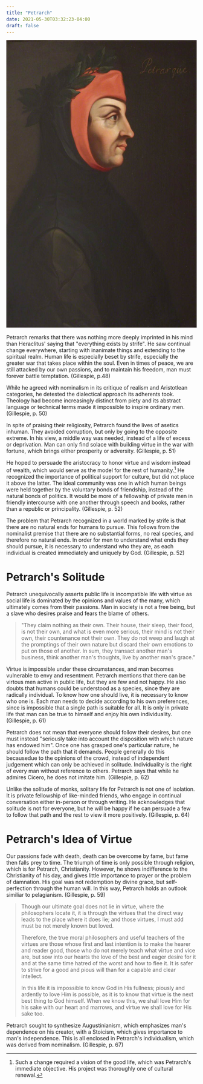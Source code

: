 ```yaml
---
title: "Petrarch"
date: 2021-05-30T03:32:23-04:00
draft: false
---
```


![Portrait of Petrarch, French School](/static/Petrarch,_French_School.jpg)

Petrarch remarks that there was nothing more deeply imprinted in his mind than Heraclitus' saying that "everything exists by strife". He saw continual change everywhere, starting with inanimate things and extending to the spiritual realm. Human life is especially beset by strife, especially the greater war that takes place within the soul. Even in times of peace, we are still attacked by our own passions, and to maintain his freedom, man must forever battle temptation. (Gillespie, p.48)

While he agreed with nominalism in its critique of realism and Aristotlean categories, he detested the dialectical approach its adherents took. Theology had become increasingly distinct from piety and its abstract language or technical terms made it impossible to inspire ordinary men. (Gillespie, p. 50)

In spite of praising their religiosity, Petrarch found the lives of asetics inhuman. They avoided corruption, but only by going to the opposite extreme. In his view, a middle way was needed, instead of a life of excess or deprivation. Man can only find solace with building virtue in the war with fortune, which brings either prosperity or adversity. (Gillespie, p. 51)

He hoped to persuade the aristocracy to honor virtue and wisdom instead of wealth, which would serve as the model for the rest of humanity.[^bignote] He recognized the importance of political support for culture, but did not place it above the latter. The ideal community was one in which human beings were held together by the voluntary bonds of friendship, instead of the natural bonds of politics. It would be more of a fellowship of private men in friendly intercourse with one another through speech and books, rather than a republic or principality. (Gillespie, p. 52)

The problem that Petrarch recognized in a world marked by strife is that there are no natural ends for humans to pursue. This follows from the nominalist premise that there are no substantial forms, no real species, and therefore no natural ends. In order for men to understand what ends they should pursue, it is necessary to understand who they are, as each individual is created immediately and uniquely by God. (Gillespie, p. 52)

# Petrarch's Solitude
Petrarch unequivocally asserts public life is incompatible life with virtue as social life is dominated by the opinions and values of the many, which ultimately comes from their passions. Man in society is not a free being, but a slave who desires praise and fears the blame of others.

> "They claim nothing as their own. Their house, their sleep, their food, is not their own, and what is even more serious, their mind is not their own, their countenance not their own. They do not weep and laugh at the promptings of their own nature but discard their own emotions to put on those of another. In sum, they transact another man's business, think another man's thoughts, live by another man's grace."

Virtue is impossible under these circumstances, and man becomes vulnerable to envy and resentment. Petrarch mentions that there can be virtous men active in public life, but they are few and not happy. He also doubts that humans could be understood as a species, since they are radically individual. To know how one should live, it is necessary to know who one is. Each man needs to decide according to his own preferences, since is impossible that a single path is suitable for all. It is only in private life that man can be true to himself and enjoy his own individuality. (Gillespie, p. 61)

Petrarch does not mean that everyone should follow their desires, but one must instead "seriously take into account the disposition with which nature has endowed him". Once one has grasped one's particular nature, he should follow the path that it demands. People generally do this becausedue to the opinions of the crowd, instead of independent judgement which can only be achieved in solitude. Individuality is the right of every man without reference to others. Petrarch says that while he admires Cicero, he does not imitate him. (Gillespie, p. 62)

Unlike the solitude of monks, solitary life for Petrarch is not one of isolation. It is private fellowship of like-minded friends, who engage in continual conversation either in-person or through writing. He acknowledges that solitude is not for everyone, but he will be happy if he can persuade a few to follow that path and the rest to view it more positively. (Gillespie, p. 64)

# Petrarch's Idea of Virtue
Our passions fade with death, death can be overcome by fame, but fame then falls prey to time. The triumph of time is only possible through religion, which is for Petrarch, Christianity. However, he shows indifference to the Christianity of his day, and gives little importance to prayer or the problem of damnation. His goal was not redemption by divine grace, but self-perfection through the human will. In this way, Petrarch holds an outlook similiar to pelagianism. (Gillespie, p. 59)

> Though our ultimate goal does not lie in virtue, where the philosophers locate it, it is through the virtues that the direct way leads to the place where it does lie; and those virtues, I must add must be not merely known but loved.
>  
> Therefore, the true moral philosophers and useful teachers of the virtues are those whose first and last intention is to make the hearer and reader good, those who do not merely teach what virtue and vice are, but sow into our hearts the love of the best and eager desire for it and at the same time hatred of the worst and how to flee it. It is safer to strive for a good and pious will than for a capable and clear intellect.
> 
> In this life it is impossible to know God in His fullness; piously and ardently to love Him is possible, as it is to know that virtue is the next best thing to God himself. When we know this, we shall love Him for his sake with our heart and marrows, and virtue we shall love for His sake too.

Petrarch sought to synthesize Augustinianism, which emphasizes man's dependence on his creator, with a Stoicism, which gives importance to man's independence. This is all enclosed in Petrarch's individualism, which was derived from nominalism. (Gillespie, p. 67)

[^bignote]: Such a change required a vision of the good life, which was Petrarch's immediate objective. His project was thoroughly one of cultural renewal.